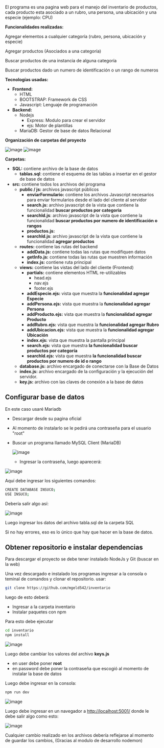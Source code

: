 El programa es una pagina web para el manejo del inventario de productos, cada producto esta asociado a un rubro, una persona, una ubicación y una especie (ejemplo: CPU)

**Funcionalidades realizadas:**

Agregar elementos a cualquier categoría (rubro, persona, ubicación y especie)

Agregar productos (Asociados a una categoría)

Buscar productos de una instancia de alguna categoría

Buscar productos dado un numero de identificación o un rango de numeros

**Tecnologías usadas:**

- **Frontend:**
    - HTML
    - BOOTSTRAP: Framework de CSS
    - Javascript: Lenguaje de programación
- **Backend:**
    - Nodejs
        - Express: Modulo para crear el servidor
        - ejs: Motor de plantillas
    - MariaDB: Gestor de base de datos Relacional

**Organización de carpetas del proyecto**

![image](https://user-images.githubusercontent.com/89826382/131717538-a03d26fd-95aa-4503-95d1-facf6e6ebf0a.png)
![image](https://user-images.githubusercontent.com/89826382/131717675-497423a6-b9ed-4869-8e10-34bef4675e42.png)



**Carpetas:**

- **SQL:** contiene archivo de la base de datos
    - **tablas.sql**: contiene el esquema de las tablas a insertar en el gestor de base de datos
- **src:** contiene todos los archivos del programa
    - **public / js:** archivos javascript públicos
        - **enviarFormulario:** contiene los archivos Javascript necesarios para enviar formularios desde el lado del cliente al servidor
        - **search.js:** archivo javascript de la vista que contiene la funcionalidad **buscar productos por categoria**
        - **searchId.js**: archivo javascript de la vista que contiene la funcionalidad **buscar productos por numero de identificación o rangos**
        - **productos.js:**
        - **searchId.js**: archivo javascript de la vista que contiene la funcionalidad **agregar productos**
    - **routes:** contiene las rutas del backend
        - **addData.js:** contiene todas las rutas que modifiquen datos
        - **getInfo.js:** contiene todas las rutas que muestren información
        - **index.js:** contiene ruta principal
    - **views:** contiene las vistas del lado del cliente (Frontend)
        - **partials:** contiene elementos HTML re-utilizables
            - head.ejs
            - nav.ejs
            - footer.ejs
        - **addEspecie.ejs:** vista que muestra la **funcionalidad agregar Especie**
        - **addPersona.ejs:** vista que muestra la **funcionalidad agregar Persona**
        - **addProducto.ejs:** vista que muestra la **funcionalidad agregar Producto**
        - **addRubro.ejs:** vista que muestra la **funcionalidad agregar Rubro**
        - **addUbicacion.ejs:** vista que muestra la **funcionalidad agregar Ubicación**
        - **index.ejs:** vista que muestra la pantalla principal
        - **search.ejs:** vista que muestra **la funcionalidad buscar productos por categoría**
        - **searchId.ejs:** vista que muestra **la funcionalidad buscar productos por numero de id o rango**
    - **database.js:** archivo encargado de conectarse con la Base de Datos
    - **index.js:** archivo encargado de la configuración y la ejecución del servidor.
    - **key.js:** archivo con las claves de conexión a la base de datos



## Configurar base de datos

En este caso usaré Mariadb

- Descargar desde su pagina oficial
- Al momento de instalarlo se le pedirá una contraseña para el usuario "root"
- Buscar un programa llamado MySQL Client (MariaDB)

    ![image](https://user-images.githubusercontent.com/89826382/131717074-cdcdfe14-a1a8-44df-b5a5-fbc9a6e093fa.png)


    - Ingresar la contraseña, luego aparecerá:

![image](https://user-images.githubusercontent.com/89826382/131717146-cf90d20f-775a-4cfa-9776-e6ccf907141a.png)

Aquí debe ingresar los siguientes comandos:

```bash
CREATE DATABASE INSUCO;
USE INSUCO;
```

Debería salir algo así:


![image](https://user-images.githubusercontent.com/89826382/131717193-792dc756-6545-4c4f-8f9f-8838bf217655.png)

Luego ingresar los datos del archivo tabla.sql de la carpeta SQL

Si no hay errores, eso es lo único que hay que hacer en la base de datos.

## Obtener repositorio e instalar dependencias

Para descargar el proyecto se debe tener instalado NodeJs y Git (buscar en la web)

Una vez descargado e instalado los programas ingresar a la consola o teminal de comandos y clonar el repositorio. usar:

```bash
git clone https://github.com/mgeld542/inventario
```

luego de esto deberá:

- Ingresar a la carpeta inventario
- Instalar paquetes con npm

Para esto debe ejecutar

```bash
cd inventario
npm install
```
![image](https://user-images.githubusercontent.com/89826382/131717265-fba24a92-e0eb-42a5-a2a5-7b6e02f428d0.png)

Luego debe cambiar los valores del archivo **keys.js**

- en user debe poner **root**
- en password debe poner la contraseña que escogió al momento de instalar la base de datos

Luego debe ingresar en la consola:

```bash
npm run dev
```
![image](https://user-images.githubusercontent.com/89826382/131717294-8c6ee6ce-18f3-4e20-92a2-406acc4f1b01.png)


Luego debe ingresar en un navegador a [http://localhost:5001/](http://localhost:5001/) donde le debe salir algo como esto:

![image](https://user-images.githubusercontent.com/89826382/131717338-18ca1449-d7f0-48b7-a2f6-f70d4f6a53cc.png)

Cualquier cambio realizado en los archivos debería reflejarse al momento de guardar los cambios, (Gracias al modulo de desarrollo nodemon)
